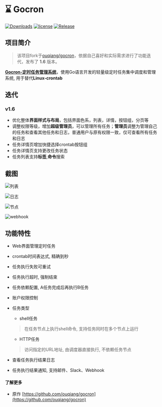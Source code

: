 # ⌛️ Gocron

[![Downloads](https://img.shields.io/github/downloads/ouqiang/gocron/total.svg)](https://github.com/gaowei-space/gocron/releases)
[![license](https://img.shields.io/github/license/mashape/apistatus.svg?maxAge=2592000)](https://github.com/ouqiang/gocron/blob/master/LICENSE)
[![Release](https://img.shields.io/github/release/gaowei-space/gocron.svg?label=Release)](https://github.com/gaowei-space/gocron/releases)



## 项目简介

> 该项目fork于[ouqiang/gocron](https://github.com/ouqiang/gocron)，依据自己喜好和实际需求进行了功能迭代，发布了 **1.6** 版本。

**[Gocron-定时任务管理系统](https://github.com/gaowei-space/gocron)**，使用Go语言开发的轻量级定时任务集中调度和管理系统, 用于替代**Linux-crontab**

## 迭代

### v1.6

* 优化整体**界面样式与布局**，包括界面色系，列表，详情，按钮组，分页等
* 调整权限等级，增加**超级管理员**，可以管理所有任务；**管理员**调整为管理自己的任务和查看其他任务和日志，普通用户与原有权限一致，仅可查看所有任务和日志
* 任务详情页增加快捷选择crontab按钮组
* 任务详情页支持更改任务状态
* 任务列表支持**标签**,**命令**搜索



## 截图


![列表](https://user-images.githubusercontent.com/10205742/184531121-f5faa1a9-4d13-4132-a96d-848375765cda.jpg)



![日志](https://user-images.githubusercontent.com/10205742/184531126-0f159cda-8774-4185-9132-194e66cd5d3c.jpg)



![节点](https://user-images.githubusercontent.com/10205742/184531128-7a9a07a9-cac2-4dea-a37a-5cb57479a528.jpg)



![webhook](https://user-images.githubusercontent.com/10205742/184531159-582fd407-bed1-4ed4-a469-e8b9d5af67cb.jpg)





## 功能特性

- Web界面管理定时任务

- crontab时间表达式, 精确到秒

- 任务执行失败可重试

- 任务执行超时, 强制结束

- 任务依赖配置, A任务完成后再执行B任务

- 账户权限控制

- 任务类型

  - shell任务

  > 在任务节点上执行shell命令, 支持任务同时在多个节点上运行

  - HTTP任务

  > 访问指定的URL地址, 由调度器直接执行, 不依赖任务节点

- 查看任务执行结果日志

- 任务执行结果通知, 支持邮件、Slack、Webhook

#### 了解更多

- 原作 [https://github.com/ouqiang/gocron](https://github.com/ouqiang/gocron)